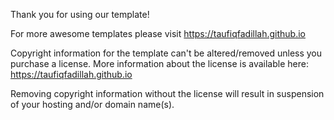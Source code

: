 Thank you for using our template!

For more awesome templates please visit https://taufiqfadillah.github.io

Copyright information for the template can't be altered/removed unless you purchase a license.
More information about the license is available here: https://taufiqfadillah.github.io

Removing copyright information without the license will result in suspension of your hosting and/or domain name(s).
